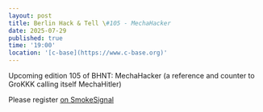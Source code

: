 ```yaml
---
layout: post
title: Berlin Hack & Tell \#105 - MechaHacker
date: 2025-07-29
published: true
time: '19:00'
location: '[c-base](https://www.c-base.org)'
---
```


Upcoming edition 105 of BHNT: MechaHacker (a reference and counter to GroKKK calling itself MechaHitler)

Please register [on SmokeSignal](https://smokesignal.events/did:plc:mho5wxz2wvccynomj7r2zxaz/3lu3ftqwwyl2c)
